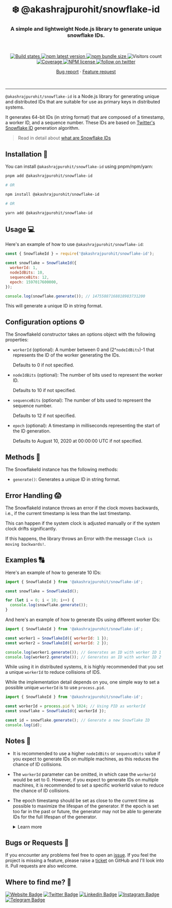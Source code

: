 <h1 align="center" style="border-bottom: none;">❄️ @akashrajpurohit/snowflake-id</h1>
<h3 align="center">A simple and lightweight Node.js library to generate unique snowflake IDs.</h3>
<br />
<p align="center">
  <a href="https://github.com/AkashRajpurohit/snowflake-id/actions/workflows/test-and-release.yml">
    <img alt="Build states" src="https://github.com/AkashRajpurohit/snowflake-id/actions/workflows/test-and-release.yml/badge.svg?branch=main">
  </a>
  <a href="https://www.npmjs.com/package/@akashrajpurohit/snowflake-id">
    <img alt="npm latest version" src="https://img.shields.io/npm/v/@akashrajpurohit/snowflake-id/latest.svg">
  </a>
  <a href="https://www.npmjs.com/package/@akashrajpurohit/snowflake-id">
    <img alt="npm bundle size" src="https://img.shields.io/bundlephobia/min/@akashrajpurohit/snowflake-id">
  </a>
  <img alt="Visitors count" src="https://visitor-badge.laobi.icu/badge?page_id=@akashrajpurohit~snowflake-id.visitor-badge&style=flat-square&color=0088cc">
  <a href="https://github.com/AkashRajpurohit/snowflake-id/actions">
    <img alt="Coverage" src="https://img.shields.io/endpoint?url=https://gist.githubusercontent.com/AkashRajpurohit/7336f237b82d9581c5f52405f87db531/raw/snowflake-id-coverage.json">
  </a>
  <a href="https://www.npmjs.com/package/@akashrajpurohit/snowflake-id">
    <img alt="NPM license" src="https://img.shields.io/npm/l/@akashrajpurohit/snowflake-id">
  </a>
  <a href="https://twitter.com/akashwhocodes">
    <img alt="follow on twitter" src="https://img.shields.io/twitter/follow/akashwhocodes.svg?style=social&label=@akashwhocodes">
  </a>

  <p align="center">
    <a href="https://github.com/AkashRajpurohit/snowflake-id/issues/new?template=bug_report.md">Bug report</a>
    ·
    <a href="https://github.com/AkashRajpurohit/snowflake-id/issues/new?template=feature_request.md">Feature request</a>
  </p>
</p>
<br />
<hr />

`@akashrajpurohit/snowflake-id` is a Node.js library for generating unique and distributed IDs that are suitable for use as primary keys in distributed systems.

It generates 64-bit IDs (in string format) that are composed of a timestamp, a worker ID, and a sequence number. These IDs are based on [Twitter's Snowflake ID](https://github.com/twitter-archive/snowflake/tree/snowflake-2010) generation algorithm.

> Read in detail about [what are Snowflake IDs](https://akashrajpurohit.com/blog/snowflake-id-generating-unique-ids-for-distributed-systems/?ref=github-desc)

## Installation 🚀

You can install `@akashrajpurohit/snowflake-id` using pnpm/npm/yarn:

```bash
pnpm add @akashrajpurohit/snowflake-id

# OR

npm install @akashrajpurohit/snowflake-id

# OR

yarn add @akashrajpurohit/snowflake-id
```

## Usage 💻

Here's an example of how to use `@akashrajpurohit/snowflake-id`:

```javascript
const { SnowflakeId } = require('@akashrajpurohit/snowflake-id');

const snowflake = SnowflakeId({
  workerId: 1,
  nodeIdBits: 10,
  sequenceBits: 12,
  epoch: 1597017600000,
});

console.log(snowflake.generate()); // 14755887168818983731200
```

This will generate a unique ID in string format.

## Configuration options ⚙️

The SnowflakeId constructor takes an options object with the following properties:

- `workerId` (optional): A number between 0 and (2^`nodeIdBits`)-1 that represents the ID of the worker generating the IDs.

  Defaults to 0 if not specified.

- `nodeIdBits` (optional): The number of bits used to represent the worker ID.

  Defaults to 10 if not specified.

- `sequenceBits` (optional): The number of bits used to represent the sequence number.

  Defaults to 12 if not specified.

- `epoch` (optional): A timestamp in milliseconds representing the start of the ID generation.

  Defaults to August 10, 2020 at 00:00:00 UTC if not specified.

## Methods 🧮

The SnowflakeId instance has the following methods:

- `generate()`: Generates a unique ID in string format.

## Error Handling 😱

The SnowflakeId instance throws an error if the clock moves backwards, i.e., if the current timestamp is less than the last timestamp.

This can happen if the system clock is adjusted manually or if the system clock drifts significantly.

If this happens, the library throws an Error with the message `Clock is moving backwards!`.

## Examples 🔠

Here's an example of how to generate 10 IDs:

```javascript
import { SnowflakeId } from '@akashrajpurohit/snowflake-id';

const snowflake = SnowflakeId();

for (let i = 0; i < 10; i++) {
  console.log(snowflake.generate());
}
```

And here's an example of how to generate IDs using different worker IDs:

```javascript
import { SnowflakeId } from '@akashrajpurohit/snowflake-id';

const worker1 = SnowflakeId({ workerId: 1 });
const worker2 = SnowflakeId({ workerId: 2 });

console.log(worker1.generate()); // Generates an ID with worker ID 1
console.log(worker2.generate()); // Generates an ID with worker ID 2
```

While using it in distributed systems, it is highly recommended that you set a unique `workerId` to reduce collisions of IDS.

While the implementation detail depends on you, one simple way to set a possible unique `workerId` is to use `process.pid`.

```javascript
import { SnowflakeId } from '@akashrajpurohit/snowflake-id';

const workerId = process.pid % 1024; // Using PID as workerId
const snowflake = SnowflakeId({ workerId });

const id = snowflake.generate(); // Generate a new Snowflake ID
console.log(id);
```

## Notes 📝

- It is recommended to use a higher `nodeIdBits` or `sequenceBits` value if you expect to generate IDs on multiple machines, as this reduces the chance of ID collisions.

- The `workerId` parameter can be omitted, in which case the `workerId` would be set to 0. However, if you expect to generate IDs on multiple machines, it is recommended to set a specific workerId value to reduce the chance of ID collisions.

- The epoch timestamp should be set as close to the current time as possible to maximize the lifespan of the generator. If the epoch is set too far in the past or future, the generator may not be able to generate IDs for the full lifespan of the generator.
  <details>
    <summary>Learn more</summary>
    <p>The epoch timestamp is used as the starting point for generating unique IDs. If the epoch timestamp is set too far in the past or future, it can limit the lifespan of the generator. This is because the timestamp portion of a generated ID is typically a smaller number of bits compared to the total number of bits in the ID, and as a result, the maximum value for the timestamp portion can be reached more quickly than the other portions.</p>
    <p>For example, if the epoch timestamp is set to January 1, 1970, which is the Unix epoch, and the generator is configured to use 41 bits for the timestamp portion, the maximum value for the timestamp portion would be reached in the year 2088. This means that after 2088, the generator would no longer be able to generate unique IDs.</p>
    <p>Therefore, it's important to set the epoch timestamp as close to the current time as possible to maximize the lifespan of the generator. This will ensure that the timestamp portion of the generated IDs will not reach their maximum value too quickly, allowing the generator to continue generating unique IDs for a longer period of time.</p>
  </details>

## Bugs or Requests 🐛

If you encounter any problems feel free to open an [issue](https://github.com/AkashRajpurohit/snowflake-id/issues/new?template=bug_report.md). If you feel the project is missing a feature, please raise a [ticket](https://github.com/AkashRajpurohit/snowflake-id/issues/new?template=feature_request.md) on GitHub and I'll look into it. Pull requests are also welcome.

## Where to find me? 👀

[![Website Badge](https://img.shields.io/badge/-akashrajpurohit.com-3b5998?logo=google-chrome&logoColor=white)](https://akashrajpurohit.com/)
[![Twitter Badge](https://img.shields.io/badge/-@akashwhocodes-00acee?logo=Twitter&logoColor=white)](https://twitter.com/AkashWhoCodes)
[![Linkedin Badge](https://img.shields.io/badge/-@AkashRajpurohit-0e76a8?logo=Linkedin&logoColor=white)](https://linkedin.com/in/AkashRajpurohit)
[![Instagram Badge](https://img.shields.io/badge/-@akashwho.codes-e4405f?logo=Instagram&logoColor=white)](https://instagram.com/akashwho.codes/)
[![Telegram Badge](https://img.shields.io/badge/-@AkashRajpurohit-0088cc?logo=Telegram&logoColor=white)](https://t.me/AkashRajpurohit)
